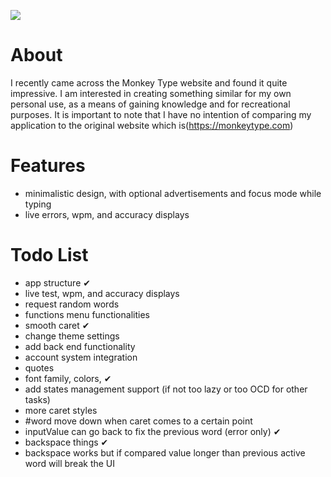 [![](https://github.com/bunsbof/monkeytype_cloned)](https://github.com/bunsbof/monkeytype_cloned)
<br />

# About
I recently came across the Monkey Type website and found it quite impressive. I am interested in creating something similar for my own personal use, as a means of gaining knowledge and for recreational purposes. It is important to note that I have no intention of comparing my application to the original website which is(https://monkeytype.com)

# Features

- minimalistic design, with optional advertisements and focus mode while typing
- live errors, wpm, and accuracy displays

# Todo List

- app structure     ✔
- live test, wpm, and accuracy displays
- request random words
- functions menu functionalities
- smooth caret      ✔
- change theme settings
- add back end functionality
- account system integration
- quotes
- font family, colors,      ✔
- add states management support (if not too lazy or too OCD for other tasks)
- more caret styles
- #word move down when caret comes to a certain point
- inputValue can go back to fix the previous word (error only)       ✔
- backspace things       ✔
- backspace works but if compared value longer than previous active word will break the UI